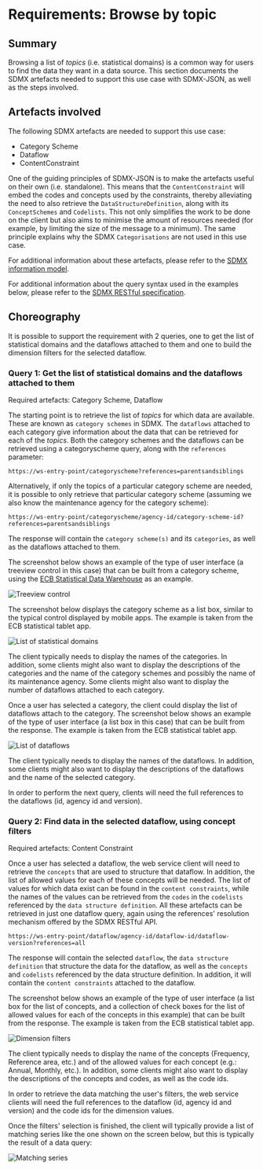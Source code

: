 # Requirements: Browse by topic

## Summary

Browsing a list of *topics* (i.e. statistical domains) is a common way for users to find the data they want in a data source. This section documents the SDMX artefacts needed to support this use case with SDMX-JSON, as well as the steps involved.

## Artefacts involved

The following SDMX artefacts are needed to support this use case:

- Category Scheme
- Dataflow
- ContentConstraint

One of the guiding principles of SDMX-JSON is to make the artefacts useful on their own (i.e. standalone). This means that the `ContentConstraint` will embed the codes and concepts used by the constraints, thereby alleviating the need to also retrieve the `DataStructureDefinition`, along with its `ConceptSchemes` and `Codelists`. This not only simplifies the work to be done on the client but also aims to minimise the amount of resources needed (for example, by limiting the size of the message to a minimum). The same principle explains why the SDMX `Categorisations` are not used in this use case. 

For additional information about these artefacts, please refer to the [SDMX information model](http://sdmx.org/wp-content/uploads/2011/08/SDMX_2-1-1_SECTION_2_InformationModel_201108.pdf).

For additional information about the query syntax used in the examples below, please refer to the [SDMX RESTful specification](https://github.com/sdmx-twg/sdmx-rest/tree/master/v2_1/ws/rest/docs).

## Choreography

It is possible to support the requirement with 2 queries, one to get the list of statistical domains and the dataflows attached to them and one to build the dimension filters for the selected dataflow.

### Query 1: Get the list of statistical domains and the dataflows attached to them

Required artefacts: Category Scheme, Dataflow

The starting point is to retrieve the list of *topics* for which data are available. These are known as `category schemes` in SDMX. The `dataflows` attached to each category give information about the data that can be retrieved for each of the *topics*. Both the category schemes and the dataflows can be retrieved using a categoryscheme query, along with the `references` parameter:

```
https://ws-entry-point/categoryscheme?references=parentsandsiblings
```

Alternatively, if only the topics of a particular category scheme are needed, it is possible to only retrieve that particular category scheme (assuming we also know the maintenance agency for the category scheme):

```
https://ws-entry-point/categoryscheme/agency-id/category-scheme-id?references=parentsandsiblings
```

The response will contain the `category scheme(s)` and its `categories`, as well as the dataflows attached to them.

The screenshot below shows an example of the type of user interface (a treeview control in this case) that can be built from a category scheme, using the [ECB Statistical Data Warehouse](https://sdw.ecb.europa.eu) as an example.

![Treeview control](img/cs-treeview.png)

The screenshot below displays the category scheme as a list box, similar to the typical control displayed by mobile apps. The example is taken from the ECB statistical tablet app.

![List of statistical domains](img/cs-list.png)

The client typically needs to display the names of the categories. In addition, some clients might also want to display the descriptions of the categories and the name of the category schemes and possibly the name of its maintenance agency. Some clients might also want to display the number of dataflows attached to each category.

Once a user has selected a category, the client could display the list of dataflows attach to the category. The screenshot below shows an example of the type of user interface (a list box in this case) that can be built from the response. The example is taken from the ECB statistical tablet app.

![List of dataflows](img/df-list.png)

The client typically needs to display the names of the dataflows. In addition, some clients might also want to display the descriptions of the dataflows and the name of the selected category.

In order to perform the next query, clients will need the full references to the dataflows (id, agency id and version).

### Query 2: Find data in the selected dataflow, using concept filters

Required artefacts: Content Constraint

Once a user has selected a dataflow, the web service client will need to retrieve the `concepts` that are used to structure that dataflow. In addition, the list of allowed values for each of these concepts will be needed. The list of values for which data exist can be found in the `content constraints`, while the names of the values can be retrieved from the `codes` in the `codelists` referenced by the `data structure definition`. All these artefacts can be retrieved in just one dataflow query, again using the references' resolution mechanism offered by the SDMX RESTful API.

```
https://ws-entry-point/dataflow/agency-id/dataflow-id/dataflow-version?references=all
```

The response will contain the selected `dataflow`, the `data structure definition` that structure the data for the dataflow, as well as the `concepts` and `codelists` referenced by the data structure definition. In addition, it will contain the `content constraints` attached to the dataflow.

The screenshot below shows an example of the type of user interface (a list box for the list of concepts, and a collection of check boxes for the list of allowed values for each of the concepts in this example) that can be built from the response. The example is taken from the ECB statistical tablet app.

![Dimension filters](img/df-filters.png)

The client typically needs to display the name of the concepts (Frequency, Reference area, etc.) and of the allowed values for each concept (e.g.: Annual, Monthly, etc.). In addition, some clients might also want to display the descriptions of the concepts and codes, as well as the code ids.

In order to retrieve the data matching the user's filters, the web service clients will need the full references to the dataflow (id, agency id and version) and the code ids for the dimension values.

Once the filters' selection is finished, the client will typically provide a list of matching series like the one shown on the screen below, but this is typically the result of a data query:

![Matching series](img/series-list.png)
